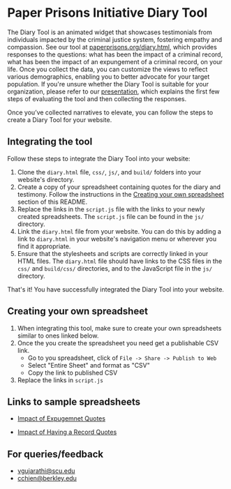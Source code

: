 # Paper Prisons Initiative Diary Tool

The Diary Tool is an animated widget that showcases testimonials from individuals impacted by the criminal justice system, fostering empathy and compassion. See our tool at [paperprisons.org/diary.html](https://www.paperprisons.org/diary.html), which provides responses to the questions: what has been the impact of a criminal record, what has been the impact of an expungement of a criminal record, on your life. Once you collect the data, you can customize the views to reflect various demographics, enabling you to better advocate for your target population. If you're unsure whether the Diary Tool is suitable for your organization, please refer to our [presentation](https://docs.google.com/presentation/d/e/2PACX-1vSUQxSEoaSosCPHbwN8Oeun-2hIiYJA1kOjmC4bzUyCtbPHllWpwjMrmzLQy9xdFteCF9PbqBxcSu8M/pub?start=false&loop=false&delayms=3000), which explains the first few steps of evaluating the tool and then collecting the responses.

Once you’ve collected narratives to elevate, you can follow the steps to create a Diary Tool for your website.

## Integrating the tool

Follow these steps to integrate the Diary Tool into your website:

1. Clone the `diary.html` file, `css/`, `js/`, and `build/` folders into your website's directory.
2. Create a copy of your spreadsheet containing quotes for the diary and testimony. Follow the instructions in the [Creating your own spreadsheet](README.md#creating-your-own-spreadsheet) section of this README.
3. Replace the links in the `script.js` file with the links to your newly created spreadsheets. The `script.js` file can be found in the `js/` directory.
4. Link the `diary.html` file from your website. You can do this by adding a link to `diary.html` in your website's navigation menu or wherever you find it appropriate.
5. Ensure that the stylesheets and scripts are correctly linked in your HTML files. The `diary.html` file should have links to the CSS files in the `css/` and `build/css/` directories, and to the JavaScript file in the `js/` directory.

That's it! You have successfully integrated the Diary Tool into your website.

## Creating your own spreadsheet

1. When integrating this tool, make sure to create your own spreadsheets similar to ones linked below.
2. Once the you create the spreadsheet you need get a publishable CSV link.
   - Go to you spreadsheet, click of `File -> Share -> Publish to Web`
   - Select "Entire Sheet" and format as "CSV"
   - Copy the link to published CSV
3. Replace the links in `script.js`

## Links to sample spreadsheets

- [Impact of Expugemnet Quotes](https://docs.google.com/spreadsheets/d/1vZuEXFWs6IZxtkYXPe5M0gaVITSw0kfWYyjci9bBHyc/edit?usp=sharing)

- [Impact of Having a Record Quotes](https://docs.google.com/spreadsheets/d/1OPGJUwvGkFnKzUQNTBetU0BWKv0ViShp6gRep58yG5k/edit?usp=sharing)

## For queries/feedback
- [vgujarathi@scu.edu](vgujarathi@scu.edu)
- [cchien@berkley.edu](cchien@berkley.edu)
